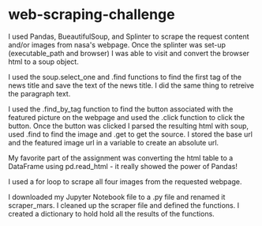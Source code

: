 # web-scraping-challenge

I used Pandas, BueautifulSoup, and Splinter to scrape the request content and/or images from nasa's webpage. Once the splinter was set-up (executable_path and browser) I was able to visit and convert the browser html to a soup object. 

I used the soup.select_one and .find functions to find the first tag of the news title and save the text of the news title. I did the same thing to retreive the paragraph text. 

I used the .find_by_tag function to find the button associated with the featured picture on the webpage and used the .click function to click the button. Once the button was clicked I parsed the resulting html with soup, used .find to find the image and .get to get the source. I stored the base url and the featured image url in a variable to create an absolute url. 

My favorite part of the assignment was converting the html table to a DataFrame using pd.read_html - it really showed the power of Pandas! 

I used a for loop to scrape all four images from the requested webpage. 

I downloaded my Jupyter Notebook file to a .py file and renamed it scraper_mars. I cleaned up the scraper file and defined the functions. I created a dictionary to hold hold all the results of the functions. 

